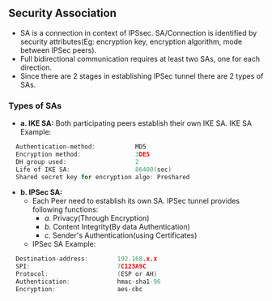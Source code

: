  ## Security Association
 - SA is a connection in context of IPSsec. SA/Connection is identified by security attributes(Eg: encryption key, encryption algorithm, mode between IPSec peers). 
 - Full bidirectional communication requires at least two SAs, one for each direction.
 - Since there are 2 stages in establishing IPSec tunnel there are 2 types of SAs.   
 
 ### Types of SAs
- **a. IKE SA:** Both participating peers establish their own IKE SA. IKE SA Example:
```c
  Authentication-method:           MD5
  Encryption method:               3DES
  DH group used:                   2
  Life of IKE SA:                  86400(sec)
  Shared secret key for encryption algo: Preshared
```        
- **b. IPSec SA:** 
  - Each Peer need to establish its own SA. IPSec tunnel provides following functions: 
    - *a.* Privacy(Through Encryption)  
    - *b.* Content Integrity(By data Authentication)  
    - *c.* Sender's Authentication(using Certificates)
  - IPSec SA Example:
```c
  Destination-address:        192.168.x.x
  SPI:                        7C123A9C
  Protocol:                   (ESP or AH)
  Authentication:             hmac-sha1-96
  Encryption:                 aes-cbc
```  
